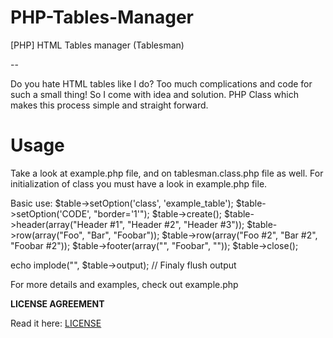 # PHP-Tables-Manager
[PHP] HTML Tables manager (Tablesman)

--

Do you hate HTML tables like I do? 
Too much complications and code for such a small thing! So I come with idea and solution.
PHP Class which makes this process simple and straight forward.


# Usage
Take a look at example.php file, and on tablesman.class.php file as well.
For initialization of class you must have a look in example.php file.

Basic use:
$table->setOption('class', 'example_table');
$table->setOption('CODE', "border='1'");
$table->create();
$table->header(array("Header #1", "Header #2", "Header #3"));
$table->row(array("Foo", "Bar", "Foobar"));
$table->row(array("Foo #2", "Bar #2", "Foobar #2"));
$table->footer(array("", "Foobar", ""));
$table->close();

echo implode("", $table->output); // Finaly flush output

For more details and examples, check out example.php


**LICENSE AGREEMENT**

Read it here: [LICENSE](https://github.com/xZero707/PHP-Tables-Manager/blob/master/LICENSE)